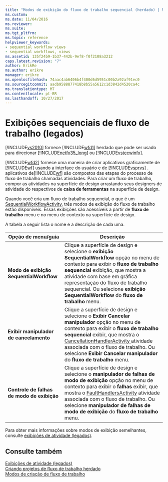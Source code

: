 ```yaml
---
title: "Modos de exibição do fluxo de trabalho sequencial (herdado) | Microsoft Docs"
ms.custom: 
ms.date: 11/04/2016
ms.reviewer: 
ms.suite: 
ms.tgt_pltfrm: 
ms.topic: reference
helpviewer_keywords:
- sequential workflow views
- sequential workflows, views
ms.assetid: 135f24b9-1b37-442b-9ef8-f0f2108a3212
caps.latest.revision: "7"
author: ErikRe
ms.author: erikre
manager: erikre
ms.openlocfilehash: 74aac4ab6406b4f400d6d5951c00b2a92af91ec0
ms.sourcegitcommit: aadb9588877418b8b55a5612c1d3842d4520ca4c
ms.translationtype: MT
ms.contentlocale: pt-BR
ms.lasthandoff: 10/27/2017
---
```

# <a name="sequential-workflow-views-legacy"></a>Exibições sequenciais de fluxo de trabalho (legados)
[!INCLUDE[vs2010](../misc/includes/vs2010_md.md)] fornece [!INCLUDE[wfd1](../workflow-designer/includes/wfd1_md.md)] herdado que pode ser usado para direcionar [!INCLUDE[netfx35_long](../workflow-designer/includes/netfx35_long_md.md)] ou [!INCLUDE[vstecwinfx](../workflow-designer/includes/vstecwinfx_md.md)].  
  
 [!INCLUDE[wfd2](../workflow-designer/includes/wfd2_md.md)] fornece uma maneira de criar aplicativos graficamente de [!INCLUDE[wf](../workflow-designer/includes/wf_md.md)] usando a interface do usuário e de [!INCLUDE[vsprvs](../code-quality/includes/vsprvs_md.md)] . aplicativos de[!INCLUDE[wf](../workflow-designer/includes/wf_md.md)] são compostos das etapas do processo de fluxo de trabalho chamadas atividades. Para criar um fluxo de trabalho, compor as atividades na superfície de design arrastando seus designers de atividade do respectivos de **caixa de ferramentas** na superfície de design.  
  
 Quando você cria um fluxo de trabalho sequencial, o que é um [SequentialWorkflowActivity](http://go.microsoft.com/fwlink?LinkID=65040), três modos de exibição do fluxo de trabalho estão disponíveis. Essas exibições são acessíveis a partir de **fluxo de trabalho** menu e no menu de contexto na superfície de design.  
  
 A tabela a seguir lista o nome e a descrição de cada uma.  
  
|Opção de menu/guia|Descrição|  
|----------------------|-----------------|  
|**Modo de exibição SequentialWorkflow**|Clique a superfície de design e selecione o **exibição SequentialWorkflow** opção no menu de contexto para exibir o **fluxo de trabalho sequencial** exibição, que mostra a atividade com base em gráfica representação do fluxo de trabalho sequencial. Ou selecione **exibição SequentialWorkflow** do **fluxo de trabalho** menu.|  
|**Exibir manipulador de cancelamento**|Clique a superfície de design e selecione o **Exibir Cancelar manipulador** opção no menu de contexto para exibir o **fluxo de trabalho sequencial** exibir, que mostra o [CancellationHandlerActivity ](http://go.microsoft.com/fwlink?LinkID=65050) atividade associada com o fluxo de trabalho. Ou selecione **Exibir Cancelar manipulador** do **fluxo de trabalho** menu.|  
|**Controle de falhas de modo de exibição**|Clique a superfície de design e selecione o **manipulador de falhas de modo de exibição** opção no menu de contexto para exibir o **falhas** exibir, que mostra o [FaultHandlersActivity](http://go.microsoft.com/fwlink?LinkID=65055) atividade associada com o fluxo de trabalho. Ou selecione **manipulador de falhas de modo de exibição** do **fluxo de trabalho** menu.|  
  
 Para obter mais informações sobre modos de exibição semelhantes, consulte [exibições de atividade (legados)](../workflow-designer/activity-views-legacy.md).  
  
## <a name="see-also"></a>Consulte também  
 [Exibições de atividade (legados)](../workflow-designer/activity-views-legacy.md)   
 [Criando projetos de fluxo de trabalho herdado](../workflow-designer/creating-legacy-workflow-projects.md)   
 [Modos de criação de fluxo de trabalho](http://go.microsoft.com/fwlink?LinkID=65014)